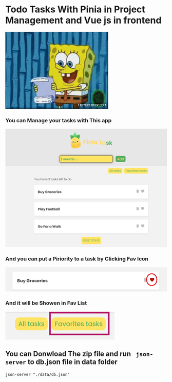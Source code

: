 # Todo Tasks With Pinia in Project Management and Vue js in frontend


![1744287362643](image/README/1744287362643.png)

### You can Manage your tasks with This app

![1744286560104](image/README/1744286560104.png)

### And you can put a Piriority to a task by Clicking Fav Icon

![1744286754866](image/README/1744286754866.png)

### And it will be Showen in Fav List

![1744286861212](image/README/1744286861212.png)

## You can Donwload The zip file and run ` json-server` to db.json file in data folder

```
json-server "./data/db.json"
```
